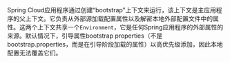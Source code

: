Spring Cloud应用程序通过创建“bootstrap”上下文来运行，该上下文是主应用程序的父上下文。它负责从外部源加载配置属性以及解密本地外部配置文件中的属性。这两个上下文共享一个`Environment`，它是任何Spring应用程序的外部属性的来源。默认情况下，引导属性bootstrap properties（不是bootstrap.properties，而是在引导阶段加载的属性）以高优先级添加，因此本地配置无法覆盖它们。

